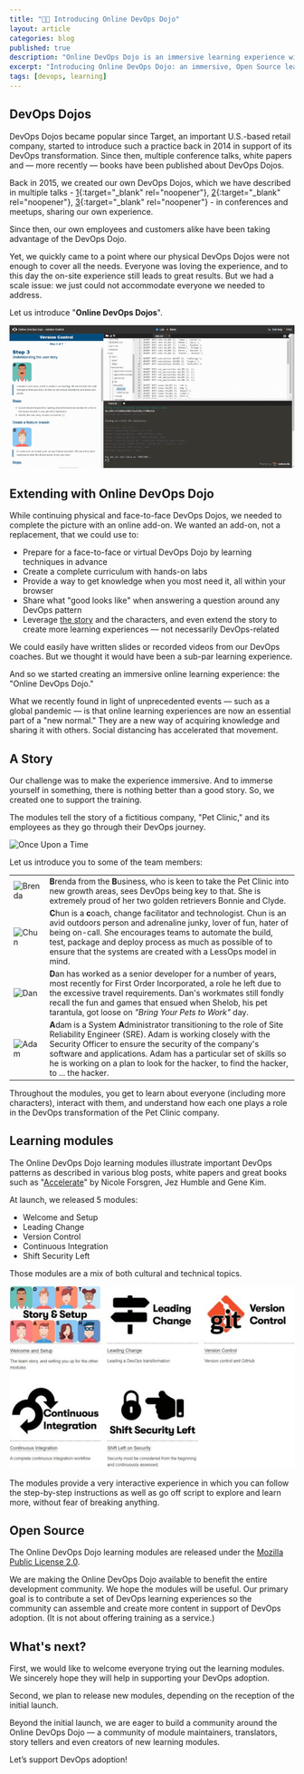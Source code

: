 ```yaml
---
title: "🐱‍👤 Introducing Online DevOps Dojo"
layout: article
categories: blog
published: true
description: "Online DevOps Dojo is an immersive learning experience with a fictitious team and a set of hands-on labs running in the browser."
excerpt: "Introducing Online DevOps Dojo: an immersive, Open Source learning experience with a fictitious team and a set of hands-on labs running in the browser."
tags: [devops, learning]
---
```


## DevOps Dojos

DevOps Dojos became popular since Target, an important U.S.-based retail company, started to introduce such a practice back in 2014 in support of its DevOps transformation.
Since then, multiple conference talks, white papers and — more recently — books have been published about DevOps Dojos.

Back in 2015, we created our own DevOps Dojos, which we have described in multiple talks - [1](https://www.youtube.com/watch?v=nhokY2UpBqI){:target="_blank" rel="noopener"}, [2](https://www.youtube.com/watch?v=75aZRf0_wSo){:target="_blank" rel="noopener"}, [3](https://www.youtube.com/watch?v=5ejcK1sTv6k){:target="_blank" rel="noopener"} - in conferences and meetups, sharing our own experience.

Since then, our own employees and customers alike have been taking advantage of the DevOps Dojo.

Yet, we quickly came to a point where our physical DevOps Dojos were not enough to cover all the needs. Everyone was loving the
experience, and to this day the on-site experience still leads to great results. But we had a scale issue: we just could not accommodate everyone we needed to address.


Let us introduce "**Online DevOps Dojos**".

![Animated preview of a module](../../images/devops-dojo-module.gif)

## Extending with Online DevOps Dojo

While continuing physical and face-to-face DevOps Dojos, we needed to complete the picture with an online add-on. We wanted an add-on, not a replacement, that we could use to:

* Prepare for a face-to-face or virtual DevOps Dojo by learning techniques in advance
* Create a complete curriculum with hands-on labs
* Provide a way to get knowledge when you most need it, all within your browser
* Share what "good looks like" when answering a question around any DevOps pattern
* Leverage [the story](#a-story) and the characters, and even extend the story to create more learning experiences — not necessarily DevOps-related

We could easily have written slides or recorded videos from our DevOps coaches. But we thought it would have been a sub-par learning experience.

And so we started creating an immersive online learning experience: the "Online DevOps Dojo."

What we recently found in light of unprecedented events — such as a global pandemic — is that online learning experiences are now an essential part of a "new normal." They are a new way of acquiring knowledge and sharing it with others. Social distancing has accelerated that movement.

## A Story

Our challenge was to make the experience immersive. And to immerse yourself in something, there is nothing better than a good story. So, we created one to support the training.

The modules tell the story of a fictitious company, "Pet Clinic," and its employees as they go through their DevOps journey.

![Once Upon a Time](../../images/onceuponatime.jpg)

Let us introduce you to some of the team members:

|  |  |
| - | - |
| ![Brenda](../../images/brenda.png) | **B**renda from the **B**usiness, who is keen to take the Pet Clinic into new growth areas, sees DevOps being key to that. She is extremely proud of her two golden retrievers Bonnie and Clyde. |
| ![Chun](../../images/chun.png) | **C**hun is a **c**oach, change facilitator and technologist. Chun is an avid outdoors person and adrenaline junky, lover of fun, hater of being on-call. She encourages teams to automate the build, test, package and deploy process as much as possible of to ensure that the systems are created with a LessOps model in mind. |
| ![Dan](../../images/dan.png) | **D**an has worked as a senior developer for a number of years, most recently for First Order Incorporated, a role he left due to the excessive travel requirements. Dan's workmates still fondly recall the fun and games that ensued when Shelob, his pet tarantula, got loose on *"Bring Your Pets to Work"* day. |
| ![Adam](../../images/adam.png) | **A**dam is a System **A**dministrator transitioning to the role of Site Reliability Engineer (SRE). Adam is working closely with the Security Officer to ensure the security of the company's software and applications. Adam has a particular set of skills so he is working on a plan to look for the hacker, to find the hacker, to ... the hacker. |

Throughout the modules, you get to learn about everyone (including more characters), interact with them, and understand how each one plays a role in the DevOps transformation of the Pet Clinic company.

## Learning modules

The Online DevOps Dojo learning modules illustrate important DevOps patterns as described in various blog posts, white papers and great books such as "[Accelerate](https://itrevolution.com/book/accelerate/)" by Nicole Forsgren, Jez Humble and Gene Kim.

At launch, we released 5 modules:

* Welcome and Setup
* Leading Change
* Version Control
* Continuous Integration
* Shift Security Left

Those modules are a mix of both cultural and technical topics.

[![Modules](../../images/modules.jpg)](../../modules)

The modules provide a very interactive experience in which you can follow the step-by-step instructions as well as go off script to explore and learn more, without fear of breaking anything.

## Open Source

The Online DevOps Dojo learning modules are released under the [Mozilla Public License 2.0](https://github.com/dxc-technology/online-devops-dojo/blob/master/LICENSE).

We are making the Online DevOps Dojo available to benefit the entire development community. We hope the modules will be useful. Our primary goal is to contribute a set of DevOps learning experiences so the community can assemble and create more content in support of DevOps adoption. (It is not about offering training as a service.)

## What's next?

First, we would like to welcome everyone trying out the learning modules. We sincerely hope they will help in supporting your DevOps adoption.

Second, we plan to release new modules, depending on the reception of the initial launch.

Beyond the initial launch, we are eager to build a community around the Online DevOps Dojo — a community of module maintainers, translators, story tellers and even creators of new learning modules.

Let’s support DevOps adoption!
